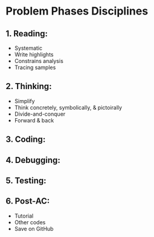 # **Problem Phases Disciplines**
## **1. Reading:**
- Systematic
- Write highlights
- Constrains analysis
- Tracing samples 
## **2. Thinking:**
- Simplify
- Think concretely, symbolically, & pictoirally
- Divide-and-conquer
- Forward & back
<!-- - Rank & attack ideas -->
## **3. Coding:**
## **4. Debugging:**
## **5. Testing:**
## **6. Post-AC:**
- Tutorial
- Other codes
- Save on GitHub 
